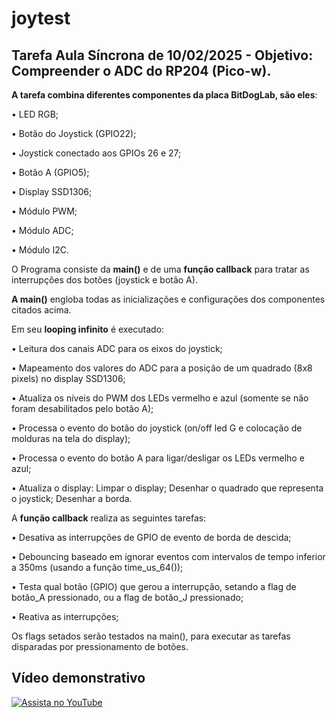 # joytest

## Tarefa Aula Síncrona de 10/02/2025 - Objetivo: Compreender o ADC do RP204 (Pico-w). 

**A tarefa combina diferentes componentes da placa BitDogLab, são eles**:

• LED RGB;

• Botão do Joystick (GPIO22);

• Joystick conectado aos GPIOs 26 e 27;

• Botão A (GPIO5);

• Display SSD1306;

• Módulo PWM;

• Módulo ADC;

• Módulo I2C.


O Programa consiste da **main()** e de uma **função callback** para tratar as interrupções dos botões (joystick e botão A).

**A main()** engloba todas as inicializações e configurações dos componentes citados acima.

Em seu **looping infinito** é executado:

• Leitura dos canais ADC para os eixos do joystick;

• Mapeamento dos valores do ADC para a posição de um quadrado (8x8 pixels) no display SSD1306;

• Atualiza os níveis do PWM dos LEDs vermelho e azul (somente se não foram desabilitados pelo botão A);

• Processa o evento do botão do joystick (on/off led G e colocação de molduras na tela do display);

• Processa o evento do botão A para ligar/desligar os LEDs vermelho e azul;

• Atualiza o display: Limpar o display; Desenhar o quadrado que representa o joystick; Desenhar a borda.


A **função callback** realiza as seguintes tarefas:

• Desativa as interrupções de GPIO de evento de borda de descida;

• Debouncing baseado em ignorar eventos com intervalos de tempo inferior a 350ms (usando a função time_us_64());

• Testa qual botão (GPIO) que gerou a interrupção, setando a flag de botão_A pressionado, ou a flag de botão_J pressionado;

• Reativa as interrupções;

Os flags setados serão testados na main(), para executar as tarefas disparadas por pressionamento de botões.



## Vídeo demonstrativo


[![Assista no YouTube](https://img.youtube.com/vi/iUD0vo06on8/maxresdefault.jpg)](https://youtu.be/iUD0vo06on8)


